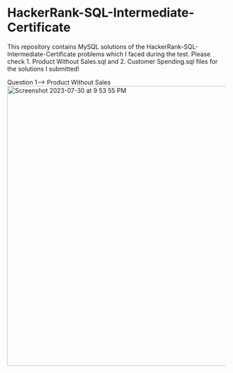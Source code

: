 # HackerRank-SQL-Intermediate-Certificate

This repository contains MySQL solutions of the HackerRank-SQL-Intermediate-Certificate problems which I faced during the test. Please check 1. Product Without Sales.sql and 2. Customer Spending.sql files for the solutions I submitted!


Question 1--> Product Without Sales
<img width="646" alt="Screenshot 2023-07-30 at 9 53 55 PM" src="https://github.com/badalsingh01/HackerRank-SQL-Intermediate-Certificate/assets/99376974/4b48438c-3aa5-42f7-a55b-49c21dff0d7b">

